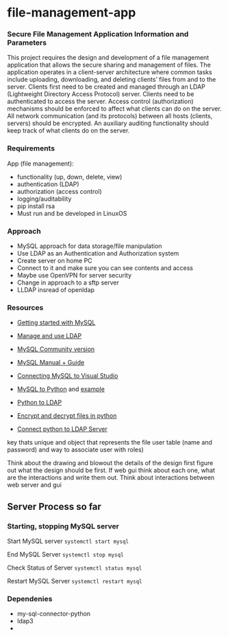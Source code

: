 # file-management-app

### Secure File Management Application Information and Parameters

This project requires the design and development of a file management 
application that allows the secure sharing and management of files. 
The application operates in a client-server architecture where common tasks
include uploading, downloading, and deleting clients’ files from and to the
server. Clients first need to be created and managed through an LDAP
(Lightweight Directory Access Protocol) server. Clients need to be authenticated
to access the server. Access control (authorization) mechanisms should be
enforced to affect what clients can do on the server. All network communication
(and its protocols) between all hosts (clients, servers) should be encrypted.
An auxiliary auditing functionality should keep track of what clients do on the
server.

### Requirements
App (file management):
- functionality (up, down, delete, view)
- authentication (LDAP)	
- authorization (access control)
- logging/auditability
- pip install rsa
- Must run and be developed in LinuxOS

### Approach
- MySQL approach for data storage/file manipulation
- Use LDAP as an Authentication and Authorization system
- Create server on home PC
- Connect to it and make sure you can see contents and access
- Maybe use OpenVPN for server security
- Change in approach to a sftp server
- LLDAP insread of openldap

### Resources
- [Getting started with MySQL](https://dev.mysql.com/doc/mysql-apt-repo-quick-guide/en/)

- [Manage and use LDAP](https://www.digitalocean.com/community/tutorials/how-to-manage-and-use-ldap-servers-with-openldap-utilities)

- [MySQL Community version](https://www.mysql.com/products/community/#:~:text=MySQL%20Community%20Edition%20is%20the,community%20of%20open%20source%20developers.)

- [MySQL Manual + Guide](https://dev.mysql.com/doc/refman/8.0/en/)

- [Connecting MySQL to Visual Studio](https://dev.mysql.com/doc/visual-studio/en/)

- [MySQL to Python](https://dev.mysql.com/doc/connector-python/en/) and [example](https://dev.mysql.com/doc/connector-python/en/connector-python-example-connecting.html)

- [Python to LDAP](https://www.python-ldap.org/en/python-ldap-3.4.2/)

- [Encrypt and decrypt files in python]()

- [Connect python to LDAP Server](https://medium.com/analytics-vidhya/crud-operations-for-openldap-using-python-ldap3-46393e3122af)

key thats unique and object that represents the file
user table (name and password) and way to associate user with roles)

Think about the drawing and blowout the details of the design first
figure out what the design should be first. If web gui think about 
each one, what are the interactions and write them out. Think about 
interactions between web server and gui

## Server Process so far 

### Starting, stopping MySQL server

Start MySQL server
`systemctl start mysql`

End MySQL Server
`systemctl stop mysql`

Check Status of Server
`systemctl status mysql`

Restart MySQL Server
`systemctl restart mysql`

### Dependenies
- my-sql-connector-python
- ldap3
- 